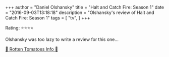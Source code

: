 +++
author = "Daniel Olshansky"
title = "Halt and Catch Fire: Season 1"
date = "2016-09-03T13:18:18"
description = "Olshansky's review of Halt and Catch Fire: Season 1"
tags = [
    "tv",
]
+++

Rating: ⭐⭐⭐⭐

Olshansky was too lazy to write a review for this one...

[🍅 Rotten Tomatoes Info 🍅](https://www.rottentomatoes.com//tv/halt_and_catch_fire/s01)